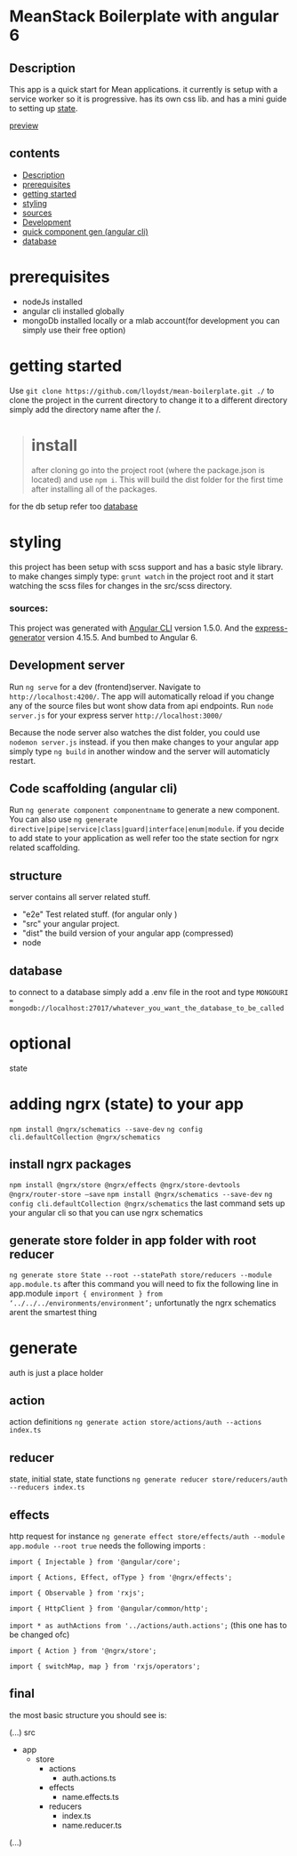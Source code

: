 # MeanStack Boilerplate with angular 6
## Description
This app is a quick start for Mean applications. it currently is setup with a service worker so it is progressive. has its own css lib.
and has a mini guide to setting up [state](#adding-ngrx-(state)-to-your-app).

[preview](https://boilerplate-preview.herokuapp.com/)

## contents
 - [Description](#Description)
 - [prerequisites](#prerequisites)
 - [getting started](#getting-started)
 - [styling](#styling)
 - [sources](#sources)
 - [Development](#development)
 - [quick component gen (angular cli)](#Code-scaffolding-(angular-cli))
 - [database](#database)


# prerequisites
 - nodeJs installed
 - angular cli installed globally
 - mongoDb installed locally or a mlab account(for development you can simply use their free option)

# getting started
Use `git clone https://github.com/lloydst/mean-boilerplate.git ./` to clone the project in the current directory to change it to a different directory simply add the directory name after the /.
 >  # install
 > after cloning go into the project root (where the package.json is located) and use `npm i`. This will build the dist folder for the first time after installing all of the packages.

 for the db setup refer too [database](#database)

# styling
this project has been setup with scss support and has a basic style library. to make changes simply type: `grunt watch` in the project root and it start watching the scss files for changes in the src/scss directory.

### sources:
This project was generated with [Angular CLI](https://github.com/angular/angular-cli) version 1.5.0.
And the [express-generator](https://github.com/expressjs/generator) version 4.15.5.
And bumbed to Angular 6.

## Development server

Run `ng serve` for a dev (frontend)server. Navigate to `http://localhost:4200/`. The app will automatically reload if you change any of the source files but wont show data from api endpoints.
Run `node server.js` for your express server `http://localhost:3000/`

Because the node server also watches the dist folder, you could use `nodemon server.js` instead. if you then make changes to your angular app simply type `ng build` in another window and the server will automaticly restart.


## Code scaffolding (angular cli)

Run `ng generate component componentname` to generate a new component. You can also use `ng generate directive|pipe|service|class|guard|interface|enum|module`. if you decide to add state to your application as well refer too the state section for ngrx related scaffolding.

## structure
server contains all server related stuff.
 - "e2e"  Test related stuff. (for angular only )
 - "src" your angular project.
 - "dist" the build version of your angular app (compressed)
 - node

## database
to connect to a database simply add a .env file in the root and type `MONGOURI = mongodb://localhost:27017/whatever_you_want_the_database_to_be_called` 

# optional
state

# adding ngrx (state) to your app
`npm install @ngrx/schematics --save-dev`
`ng config cli.defaultCollection @ngrx/schematics`
## install ngrx packages
`npm install @ngrx/store @ngrx/effects @ngrx/store-devtools @ngrx/router-store –save`
`npm install @ngrx/schematics --save-dev`
`ng config cli.defaultCollection @ngrx/schematics`
the last command sets up your angular cli so that you can use ngrx schematics

## generate store folder in app folder with root reducer
`ng generate store State --root --statePath store/reducers --module app.module.ts`
after this command you will need to fix the following line in app.module
`import { environment } from ‘../../../environments/environment’;`
unfortunatly the ngrx schematics arent the smartest thing
# generate
auth is just a place holder
## action
action definitions
`ng generate action store/actions/auth --actions index.ts`
## reducer
state, initial state, state functions
`ng generate reducer store/reducers/auth --reducers index.ts`
## effects
http request for instance
`ng generate effect store/effects/auth --module app.module --root true`
needs the following imports : 

`import { Injectable } from '@angular/core';`

`import { Actions, Effect, ofType } from '@ngrx/effects';`

`import { Observable } from 'rxjs';`

`import { HttpClient } from '@angular/common/http';`

`import * as authActions from '../actions/auth.actions';` (this one has to be changed ofc)

`import { Action } from '@ngrx/store';`

`import { switchMap, map } from 'rxjs/operators';`

## final

the most basic structure you should see is:

(...)
src
 - app
     - store
        - actions
             - auth.actions.ts
        - effects
             - name.effects.ts
        - reducers
             - index.ts
             - name.reducer.ts

(...)